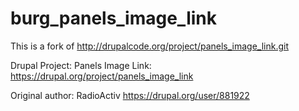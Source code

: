burg_panels_image_link
======================

This is a fork of http://drupalcode.org/project/panels_image_link.git

Drupal Project: Panels Image Link: https://drupal.org/project/panels_image_link

Original author: RadioActiv https://drupal.org/user/881922
